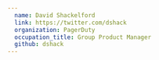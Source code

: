 ```yaml
---
  name: David Shackelford
  link: https://twitter.com/dshack
  organization: PagerDuty
  occupation_title: Group Product Manager
  github: dshack
---
```

